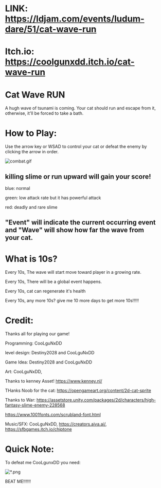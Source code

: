 # LINK: https://ldjam.com/events/ludum-dare/51/cat-wave-run
# Itch.io: https://coolgunxdd.itch.io/cat-wave-run

# Cat Wave RUN

A hugh wave of tsunami is coming. Your cat should run and escape from it, otherwise, it'll be forced to take a bath.

# How to Play:

Use the arrow key or WSAD to control your cat or defeat the enemy by clicking the arrow in order.


![combat.gif](///raw/c4b/94/z/50246.gif)


## killing slime or run upward will gain your score!

blue: normal

green: low attack rate but it has powerful attack

red: deadly and rare slime

## "Event" will indicate the current occurring event and "Wave" will show how far the wave from your cat.

# What is 10s?

Every 10s, The wave will start move toward player in a growing rate. 

Every 10s, There will be a global event happens.

Every 10s, cat can regenerate it's health

Every 10s, any more 10s? give me 10 more days to get more 10s!!!!!


# Credit:

Thanks all for playing our game!

Programming: CooLguNxDD

level design: Destiny2028 and CooLguNxDD

Game Idea: Destiny2028 and CooLguNxDD

Art: CooLguNxDD,

Thanks to kenney Asset! https://www.kenney.nl/

THanks Noob for the cat: https://opengameart.org/content/2d-cat-sprite

Thanks to War: https://assetstore.unity.com/packages/2d/characters/high-fantasy-slime-enemy-228568

https://www.1001fonts.com/scrubland-font.html

Music/SFX: CooLguNxDD, https://creators.aiva.ai/, https://sfbgames.itch.io/chiptone

# Quick Note:

To defeat me CooLgunxDD you need:

![*.png](https://media.discordapp.net/attachments/1020501461295190079/1026440766253432962/unknown.png?width=1197&height=669)

BEAT ME!!!!!!

